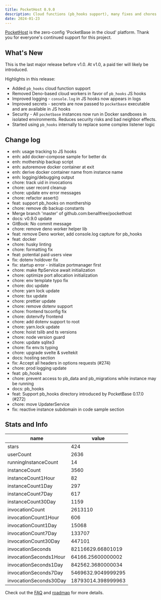 ```yaml
---
title: PocketHost 0.9.0
description: Cloud functions (pb_hooks support), many fixes and chores
date: 2024-01-23
---
```


[PocketHost](https://pockethost.io) is the zero-config 'PocketBase in the cloud' platform. Thank you for everyone's continued support for this project.

## What's New

This is the last major release before v1.0. At v1.0, a paid tier will likely be introduced.

Highlights in this release:

- Added `pb_hooks` cloud function support
- Removed Deno-based cloud workers in favor of `pb_hooks` JS hooks
- Improved logging - `console.log` in JS hooks now appears in logs
- Improved secrets - secrets are now passed to `pocketbase` executable and are available in JS hooks
- Security - All `pocketbase` instances now run in Docker sandboxes in isolated environments. Reduces security risks and bad neighbor effects.
- Started using `pb_hooks` internally to replace some complex listener logic

## Change log

- enh: usage tracking to JS hooks
- enh: add docker-compose sample for better dx
- enh: mothership backup script
- enh: autoremove docker container at exit
- enh: derive docker container name from instance name
- enh: logging/debugging output
- chore: track uid in invocations
- chore: user record cleanup
- chore: update env error messages
- chore: refactor assert()
- feat: support pb_hooks on monthership
- chore: remove db backup constants
- Merge branch 'master' of github.com:benallfree/pockethost
- docs: v0.9.0 update
- GitBook: No commit message
- chore: remove deno worker helper lib
- feat: remove Deno worker, add console.log capture for pb_hooks
- feat: docker
- chore: husky linting
- chore: formatting fix
- feat: potential paid users view
- fix: dotenv holdover fix
- fix: startup error - initialize portmanager first
- chore: make ftpService await initialization
- chore: optimize port allocation initialization
- chore: env template typo fix
- chore: doc update
- chore: yarn lock update
- chore: tsx update
- chore: prettier update
- chore: remove dotenv support
- chore: frontend tsconfig fix
- chore: dotenvify frontend
- chore: add dotenv support to root
- chore: yarn.lock update
- chore: hoist tslib and ts versions
- chore: node version guard
- chore: update sqlite3
- chore: fix env.ts typing
- chore: upgrade svelte & sveltekit
- docs: hosting section
- fix: Accept all headers in options requests (#274)
- chore: prod logging update
- feat: pb_hooks
- chore: prevent access to pb_data and pb_migrations while instance may be running
- docs: pb_hooks
- feat: Support pb_hooks directory introduced by PocketBase 0.17.0 (#272)
- chore: move UpdaterService
- fix: reactive instance subdomain in code sample section

## Stats and Info

| name                   | value              |
| ---------------------- | ------------------ |
| stars                  | 424                |
| userCount              | 2636               |
| runningInstanceCount   | 14                 |
| instanceCount          | 3560               |
| instanceCount1Hour     | 82                 |
| instanceCount1Day      | 297                |
| instanceCount7Day      | 617                |
| instanceCount30Day     | 1159               |
| invocationCount        | 2613110            |
| invocationCount1Hour   | 606                |
| invocationCount1Day    | 15068              |
| invocationCount7Day    | 133707             |
| invocationCount30Day   | 447101             |
| invocationSeconds      | 82116629.66801019  |
| invocationSeconds1Hour | 64166.25600000002  |
| invocationSeconds1Day  | 842562.3680000034  |
| invocationSeconds7Day  | 5469632.9049999295 |
| invocationSeconds30Day | 18793014.398999963 |

Check out the [FAQ](https://pockethost.gitbook.io/manual/overview/faq) and [roadmap](https://pockethost.gitbook.io/manual/overview/roadmap) for more details.
